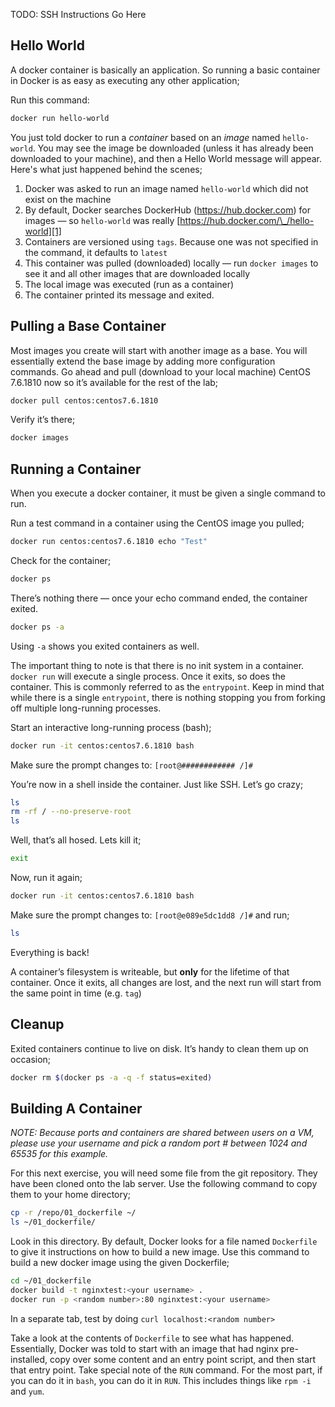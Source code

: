 TODO: SSH Instructions Go Here

## Hello World

A docker container is basically an application. So running a basic container in Docker is as easy as executing any other application;

Run this command:

```bash
docker run hello-world
```

You just told docker to run a _container_ based on an _image_ named `hello-world`. You may see the image be downloaded (unless it has already been downloaded to your machine), and then a Hello World message will appear. Here's what just happened behind the scenes;

1. Docker was asked to run an image named `hello-world` which did not exist on the machine
2. By default, Docker searches DockerHub (https://hub.docker.com) for images — so `hello-world` was really [https://hub.docker.com/\_/hello-world][1]
3. Containers are versioned using `tags`. Because one was not specified in the command, it defaults to `latest`
4. This container was pulled (downloaded) locally — run `docker images` to see it and all other images that are downloaded locally
5. The local image was executed (run as a container)
6. The container printed its message and exited.

## Pulling a Base Container

Most images you create will start with another image as a base. You will essentially extend the base image by adding more configuration commands. Go ahead and pull (download to your local machine) CentOS 7.6.1810 now so it’s available for the rest of the lab;

```bash
docker pull centos:centos7.6.1810
```

Verify it’s there;

```bash
docker images
```

## Running a Container

When you execute a docker container, it must be given a single command to run.

Run a test command in a container using the CentOS image you pulled;

```bash
docker run centos:centos7.6.1810 echo "Test"
```

Check for the container;

```bash
docker ps
```

There’s nothing there — once your echo command ended, the container exited.

```bash
docker ps -a
```

Using `-a` shows you exited containers as well.

The important thing to note is that there is no init system in a container. `docker run` will execute a single process. Once it exits, so does the container. This is commonly referred to as the `entrypoint`. Keep in mind that while there is a single `entrypoint`, there is nothing stopping you from forking off multiple long-running processes.

Start an interactive long-running process (bash);

```bash
docker run -it centos:centos7.6.1810 bash
```

Make sure the prompt changes to: `[root@############ /]#`

You’re now in a shell inside the container. Just like SSH. Let’s go crazy;

```bash
ls
rm -rf / --no-preserve-root
ls
```

Well, that’s all hosed. Lets kill it;

```bash
exit
```

Now, run it again;

```bash
docker run -it centos:centos7.6.1810 bash
```

Make sure the prompt changes to: `[root@e089e5dc1dd8 /]#` and run;

```bash
ls
```

Everything is back!

A container’s filesystem is writeable, but **only** for the lifetime of that container. Once it exits, all changes are lost, and the next run will start from the same point in time (e.g. `tag`)

## Cleanup

Exited containers continue to live on disk. It’s handy to clean them up on occasion;

```bash
docker rm $(docker ps -a -q -f status=exited)
```

## Building A Container

_NOTE: Because ports and containers are shared between users on a VM, please use your username and pick a random port # between 1024 and 65535 for this example._

For this next exercise, you will need some file from the git repository. They have been cloned onto the lab server. Use the following command to copy them to your home directory;

```bash
cp -r /repo/01_dockerfile ~/
ls ~/01_dockerfile/
```

Look in this directory. By default, Docker looks for a file named `Dockerfile` to give it instructions on how to build a new image. Use this command to build a new docker image using the given Dockerfile;

```bash
cd ~/01_dockerfile
docker build -t nginxtest:<your username> .
docker run -p <random number>:80 nginxtest:<your username>
```

In a separate tab, test by doing `curl localhost:<random number>`

Take a look at the contents of `Dockerfile` to see what has happened. Essentially, Docker was told to start with an image that had nginx pre-installed, copy over some content and an entry point script, and then start that entry point. Take special note of the `RUN` command. For the most part, if you can do it in `bash`, you can do it in `RUN`. This includes things like `rpm -i` and `yum`.

[1]: https://hub.docker.com/_/hello-world
